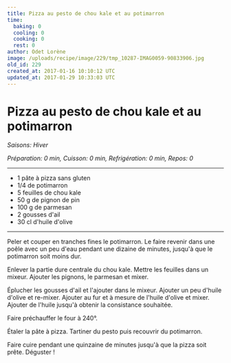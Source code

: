 ```yaml
---
title: Pizza au pesto de chou kale et au potimarron
time:
  baking: 0
  cooling: 0
  cooking: 0
  rest: 0
author: Odet Lorène
image: /uploads/recipe/image/229/tmp_10287-IMAG0059-90833906.jpg
old_id: 229
created_at: 2017-01-16 10:10:12 UTC
updated_at: 2017-01-29 10:33:03 UTC
---
```


# Pizza au pesto de chou kale et au potimarron

_Saisons: Hiver_

_Préparation: 0 min, Cuisson: 0 min, Refrigération: 0 min, Repos: 0_

---

- 1 pâte à pizza sans gluten
- 1/4 de potimarron
- 5 feuilles de chou kale
- 50 g de pignon de pin
- 100 g de parmesan
- 2 gousses d'ail
- 30 cl d'huile d'olive

---

Peler et couper en tranches fines le potimarron. Le faire revenir dans une poêle avec un peu d'eau pendant une dizaine de minutes, jusqu'à que le potimarron soit moins dur.

Enlever la partie dure centrale du chou kale. Mettre les feuilles dans un mixeur. Ajouter les pignons, le parmesan et mixer.

Éplucher les gousses d'ail et l'ajouter dans le mixeur. Ajouter un peu d'huile d'olive et re-mixer. Ajouter au fur et à mesure de l'huile d'olive et mixer. Ajouter de l'huile jusqu'à obtenir la consistance souhaitée.

Faire préchauffer le four à 240°.

Étaler la pâte à pizza. Tartiner du pesto puis recouvrir du potimarron.

Faire cuire pendant une quinzaine de minutes jusqu'à que la pizza soit prête. Déguster !
